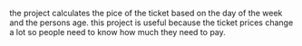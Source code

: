 the project calculates the pice of the ticket based on the day of the week and the persons age.
this project is useful because the ticket prices change a lot so people need to know how much they need to pay.
